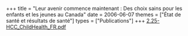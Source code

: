 +++
title = "Leur avenir commence maintenant : Des choix sains pour les enfants et les jeunes au Canada"
date = 2006-06-07
themes = ["État de santé et résultats de santé"]
types = ["Publications"]
+++
[2.25-HCC_ChildHealth_FR.pdf](/files/2.25-HCC_ChildHealth_FR.pdf)
